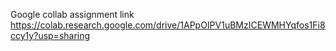 Google collab assignment link https://colab.research.google.com/drive/1APpOIPV1uBMzICEWMHYqfos1Fi8ccy1y?usp=sharing
